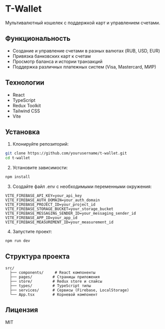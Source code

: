 # T-Wallet

Мультивалютный кошелек с поддержкой карт и управлением счетами.

## Функциональность

- Создание и управление счетами в разных валютах (RUB, USD, EUR)
- Привязка банковских карт к счетам
- Просмотр баланса и истории транзакций
- Поддержка различных платежных систем (Visa, Mastercard, МИР)

## Технологии

- React
- TypeScript
- Redux Toolkit
- Tailwind CSS
- Vite

## Установка

1. Клонируйте репозиторий:
```bash
git clone https://github.com/yourusername/t-wallet.git
cd t-wallet
```

2. Установите зависимости:
```bash
npm install
```

3. Создайте файл .env с необходимыми переменными окружения:
```
VITE_FIREBASE_API_KEY=your_api_key
VITE_FIREBASE_AUTH_DOMAIN=your_auth_domain
VITE_FIREBASE_PROJECT_ID=your_project_id
VITE_FIREBASE_STORAGE_BUCKET=your_storage_bucket
VITE_FIREBASE_MESSAGING_SENDER_ID=your_messaging_sender_id
VITE_FIREBASE_APP_ID=your_app_id
VITE_FIREBASE_MEASUREMENT_ID=your_measurement_id
```

4. Запустите проект:
```bash
npm run dev
```

## Структура проекта

```
src/
  ├── components/     # React компоненты
  ├── pages/         # Страницы приложения
  ├── store/         # Redux store и слайсы
  ├── types/         # TypeScript типы
  ├── services/      # Сервисы (Firebase, LocalStorage)
  └── App.tsx        # Корневой компонент
```

## Лицензия

MIT
